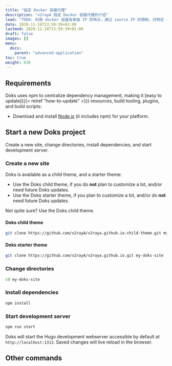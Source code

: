 ```yaml
---
title: "指定 Docker 容器代理"
description: "v2rayA 指定 Docker 容器代理的介绍"
lead: "TODO: 利用 docker 容器有单独 IP 的特点，通过 source IP 的限制，对特定 docker 容器进行代理，其他走直连。本节应该还介绍如何固定 docker 容器的IP地址。"
date: 2020-11-16T13:59:39+01:00
lastmod: 2020-11-16T13:59:39+01:00
draft: false
images: []
menu:
  docs:
    parent: "advanced-application"
toc: true
weight: 630
---
```


## Requirements

Doks uses npm to centralize dependency management, making it [easy to update]({{< relref "how-to-update" >}}) resources, build tooling, plugins, and build scripts:

- Download and install [Node.js](https://nodejs.org/) (it includes npm) for your platform.

## Start a new Doks project

Create a new site, change directories, install dependencies, and start development server.

### Create a new site

Doks is available as a child theme, and a starter theme:

- Use the Doks child theme, if you do __not__ plan to customize a lot, and/or need future Doks updates.
- Use the Doks starter theme, if you plan to customize a lot, and/or do __not__ need future Doks updates.

Not quite sure? Use the Doks child theme.

#### Doks child theme

```bash
git clone https://github.com/v2rayA/v2raya.github.io-child-theme.git my-doks-site
```

#### Doks starter theme

```bash
git clone https://github.com/v2rayA/v2raya.github.io.git my-doks-site
```

### Change directories

```bash
cd my-doks-site
```

### Install dependencies

```bash
npm install
```

### Start development server

```bash
npm run start
```

Doks will start the Hugo development webserver accessible by default at `http://localhost:1313`. Saved changes will live reload in the browser.

## Other commands


